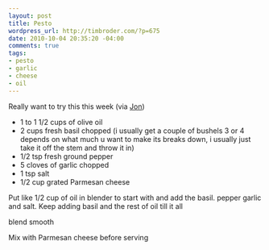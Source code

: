 ```yaml
--- 
layout: post
title: Pesto
wordpress_url: http://timbroder.com/?p=675
date: 2010-10-04 20:35:20 -04:00
comments: true
tags: 
- pesto
- garlic
- cheese
- oil
---
```

Really want to try this this week (via <a href="http://twitter.com/mrblondeau" target="_blank">Jon</a>)
<ul>
	<li>1 to 1 1/2 cups of olive oil</li>
	<li>2 cups fresh basil chopped (i usually get a couple of bushels 3 or 4 depends on what much u want to make its breaks down, i usually just take it off the stem and throw it in)</li>
	<li>1/2 tsp fresh ground pepper</li>
	<li>5 cloves of garlic chopped</li>
	<li>1 tsp salt</li>
	<li>1/2 cup grated Parmesan cheese</li>
</ul>
Put like 1/2 cup of oil in blender to start with and add the basil. pepper garlic and salt. Keep adding basil and the rest of oil till it all

blend smooth

Mix with Parmesan cheese before serving
